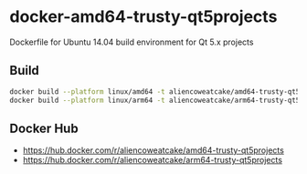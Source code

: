 # docker-amd64-trusty-qt5projects
Dockerfile for Ubuntu 14.04 build environment for Qt 5.x projects

## Build

```bash
docker build --platform linux/amd64 -t aliencoweatcake/amd64-trusty-qt5projects:qt5.15.7 .
docker build --platform linux/arm64 -t aliencoweatcake/arm64-trusty-qt5projects:qt5.15.7 .
```

## Docker Hub

* https://hub.docker.com/r/aliencoweatcake/amd64-trusty-qt5projects
* https://hub.docker.com/r/aliencoweatcake/arm64-trusty-qt5projects
